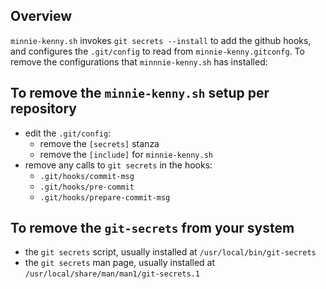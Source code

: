 ## Overview

`minnie-kenny.sh` invokes `git secrets --install` to add the github hooks, and configures the `.git/config` to read from
`minnie-kenny.gitconfg`. To remove the configurations that `minnnie-kenny.sh` has installed:

## To remove the `minnie-kenny.sh` setup per repository

- edit the `.git/config`:
    - remove the `[secrets]` stanza
    - remove the `[include]` for `minnie-kenny.sh`
- remove any calls to `git secrets` in the hooks:
    - `.git/hooks/commit-msg`
    - `.git/hooks/pre-commit`
    - `.git/hooks/prepare-commit-msg`

## To remove the `git-secrets` from your system

- the `git secrets` script, usually installed at `/usr/local/bin/git-secrets`
- the `git secrets` man page, usually installed at `/usr/local/share/man/man1/git-secrets.1`
